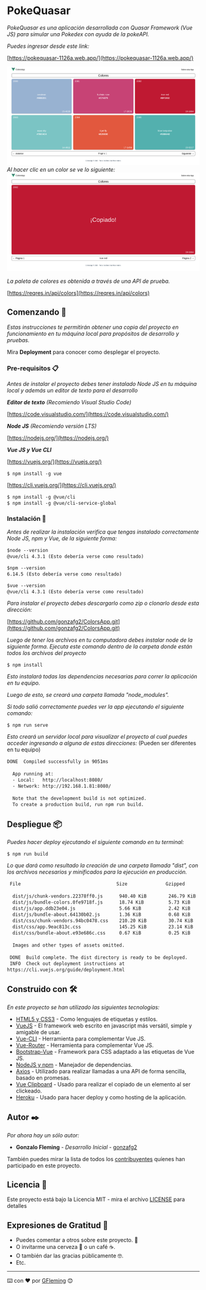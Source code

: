 # PokeQuasar

_PokeQuasar es una aplicación desarrollada con Quasar Framework (Vue JS) para simular una Pokedex con ayuda de la pokeAPI._

_Puedes ingresar desde este link:_

[https://pokequasar-1126a.web.app/](https://pokequasar-1126a.web.app/)

![](https://raw.githubusercontent.com/gonzafg2/ColorsApp/master/colorsapp.png)
_Al hacer clic en un color se ve lo siguiente:_
![](https://raw.githubusercontent.com/gonzafg2/ColorsApp/master/colorsapp2.png)

_La paleta de colores es obtenida a través de una API de prueba._

<!-- ``` -->

[https://reqres.in/api/colors](https://reqres.in/api/colors)

<!-- ``` -->

## Comenzando 🚀

_Estas instrucciones te permitirán obtener una copia del proyecto en funcionamiento en tu máquina local para propósitos de desarrollo y pruebas._

Mira **Deployment** para conocer como desplegar el proyecto.

### Pre-requisitos 📋

_Antes de instalar el proyecto debes tener instalado Node JS en tu máquina local y además un editor de texto para el desarrollo_

**_Editor de texto_** _(Recomiendo Visual Studio Code)_

<!-- ``` -->

[https://code.visualstudio.com/](https://code.visualstudio.com/)

<!-- ``` -->

**_Node JS_** _(Recomiendo versión LTS)_

<!-- ``` -->

[https://nodejs.org/](https://nodejs.org/)

<!-- ``` -->

**_Vue JS y Vue CLI_**

[https://vuejs.org/](https://vuejs.org/)

```
$ npm install -g vue
```

[https://cli.vuejs.org/](https://cli.vuejs.org/)

```
$ npm install -g @vue/cli
$ npm install -g @vue/cli-service-global
```

### Instalación 🔧

_Antes de realizar la instalación verifica que tengas instalado correctamente Node JS, npm y Vue, de la siguiente forma:_

```
$node --version
@vue/cli 4.3.1 (Esto debería verse como resultado)
```

```
$npm --version
6.14.5 (Esto debería verse como resultado)
```

```
$vue --version
@vue/cli 4.3.1 (Esto debería verse como resultado)
```

_Para instalar el proyecto debes descargarlo como zip o clonarlo desde esta dirección:_

<!-- ``` -->

[https://github.com/gonzafg2/ColorsApp.git](https://github.com/gonzafg2/ColorsApp.git)

<!-- ``` -->

_Luego de tener los archivos en tu computadora debes instalar node de la siguiente forma. Ejecuta este comando dentro de la carpeta donde están todos los archivos del proyecto_

```
$ npm install
```

_Esto instalará todas las dependencias necesarias para correr la aplicación en tu equipo._

_Luego de esto, se creará una carpeta llamada "node_modules"._

_Si todo salió correctamente puedes ver la app ejecutando el siguiente comando:_

```
$ npm run serve
```

_Esto creará un servidor local para visualizar el proyecto al cual puedes acceder ingresando a alguna de estas direcciones:_ (Pueden ser diferentes en tu equipo)

```
DONE  Compiled successfully in 9051ms

  App running at:
  - Local:   http://localhost:8080/
  - Network: http://192.168.1.81:8080/

  Note that the development build is not optimized.
  To create a production build, run npm run build.
```

## Despliegue 📦

_Puedes hacer deploy ejecutando el siguiente comando en tu terminal:_

```
$ npm run build
```

_Lo que dará como resultado la creación de una carpeta llamada "dist", con los archivos necesarios y minificados para la ejecución en producción._

```
 File                                   Size              Gzipped

  dist/js/chunk-vendors.22378ff0.js      940.40 KiB        246.79 KiB
  dist/js/bundle-colors.0fe9718f.js      18.74 KiB         5.73 KiB
  dist/js/app.ddb23e04.js                5.66 KiB          2.42 KiB
  dist/js/bundle-about.64130b02.js       1.36 KiB          0.68 KiB
  dist/css/chunk-vendors.94bc0478.css    210.20 KiB        30.74 KiB
  dist/css/app.9eac813c.css              145.25 KiB        23.14 KiB
  dist/css/bundle-about.e93e686c.css     0.67 KiB          0.25 KiB

  Images and other types of assets omitted.

 DONE  Build complete. The dist directory is ready to be deployed.
 INFO  Check out deployment instructions at https://cli.vuejs.org/guide/deployment.html
```

## Construido con 🛠️

_En este proyecto se han utilizado las siguientes tecnologías:_

- [HTML5 y CSS3](https://www.w3.org/) - Como lenguajes de etiquetas y estilos.
- [VueJS](https://vuejs.org/) - El framework web escrito en javascript más versátil, simple y amigable de usar.
- [Vue-CLI](https://cli.vuejs.org/) - Herramienta para complementar Vue JS.
- [Vue-Router](https://router.vuejs.org/) - Herramienta para complementar Vue JS.
- [Bootstrap-Vue](https://bootstrap-vue.org/) - Framework para CSS adaptado a las etiquetas de Vue JS.
- [NodeJS y npm](https://nodejs.org/) - Manejador de dependencias.
- [Axios](https://github.com/axios/axios) - Utilizado para realizar llamadas a una API de forma sencilla, basado en promesas.
- [Vue Clipboard](https://www.npmjs.com/package/vue-clipboards) - Usado para realizar el copiado de un elemento al ser clickeado.
- [Heroku](https://www.heroku.com) - Usado para hacer deploy y como hosting de la aplicación.

<!-- ## Contribuyendo 🖇️

Por favor lee el [CONTRIBUTING.md](https://gist.github.com/villanuevand/xxxxxx) para detalles de nuestro código de conducta, y el proceso para enviarnos pull requests. -->

<!-- ## Wiki 📖

Puedes encontrar mucho más de cómo utilizar este proyecto en nuestra [Wiki](https://github.com/tu/proyecto/wiki)

## Versionado 📌

Usamos [SemVer](http://semver.org/) para el versionado. Para todas las versiones disponibles, mira los [tags en este repositorio](https://github.com/tu/proyecto/tags). -->

## Autor ✒️

_Por ahora hay un sólo autor:_

- **Gonzalo Fleming** - _Desarrollo Inicial_ - [gonzafg2](https://github.com/gonzafg2)

También puedes mirar la lista de todos los [contribuyentes](https://github.com/your/project/contributors) quíenes han participado en este proyecto.

## Licencia 📄

Este proyecto está bajo la Licencia MIT - mira el archivo [LICENSE](https://github.com/gonzafg2/ColorsApp/blob/master/LICENSE) para detalles

## Expresiones de Gratitud 🎁

- Puedes comentar a otros sobre este proyecto. 📢
- O invitarme una cerveza 🍺 o un café ☕.
- O también dar las gracias públicamente 🤓.
- Etc.

---

⌨️ con ❤️ por [GFleming](https://github.com/gonzafg2) 😊
